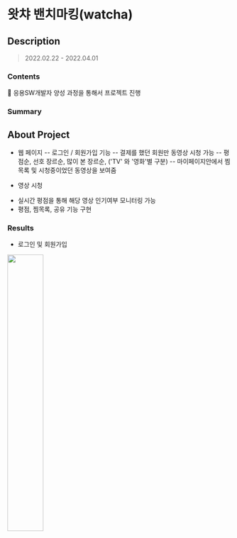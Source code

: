 # 왓챠 밴치마킹(watcha)

## Description
> 2022.02.22 - 2022.04.01

### Contents
📌 응용SW개발자 양성 과정을 통해서 프로젝트 진행

### Summary

## About Project
* 웹 페이지
 -- 로그인 / 회원가입 기능
 -- 결제를 했던 회원만 동영상 시청 가능
 -- 평점순, 선호 장르순, 많이 본 장르순, ('TV' 와 '영화'별 구분)
 -- 마이페이지안에서 찜목록 및 시청중이었던 동영상을 보여줌

* 영상 시청
 - 실시간 평점을 통해 해당 영상 인기여부 모니터링 가능
 - 평점, 찜목록, 공유 기능 구현

### Results
* 로그인 및 회원가입
<img src="C:\Users\cksdn\Desktop\왓챠_프로젝트_ppt관련\login.png" width="40%">
